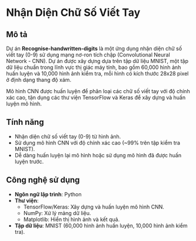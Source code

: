 # Nhận Diện Chữ Số Viết Tay

## Mô tả
Dự án **Recognise-handwritten-digits** là một ứng dụng nhận diện chữ số viết tay (0-9) sử dụng mạng nơ-ron tích chập (Convolutional Neural Network - CNN). Dự án được xây dựng dựa trên tập dữ liệu MNIST, một tập dữ liệu chuẩn trong lĩnh vực thị giác máy tính, bao gồm 60,000 hình ảnh huấn luyện và 10,000 hình ảnh kiểm tra, mỗi hình có kích thước 28x28 pixel ở định dạng thang độ xám.

Mô hình CNN được huấn luyện để phân loại các chữ số viết tay với độ chính xác cao, tận dụng các thư viện TensorFlow và Keras để xây dựng và huấn luyện mô hình.

## Tính năng
- Nhận diện chữ số viết tay (0-9) từ hình ảnh.
- Sử dụng mô hình CNN với độ chính xác cao (~99% trên tập kiểm tra MNIST).
- Dễ dàng huấn luyện lại mô hình hoặc sử dụng mô hình đã được huấn luyện trước.

## Công nghệ sử dụng
- **Ngôn ngữ lập trình**: Python
- **Thư viện**:
  - TensorFlow/Keras: Xây dựng và huấn luyện mô hình CNN.
  - NumPy: Xử lý mảng dữ liệu.
  - Matplotlib: Hiển thị hình ảnh và kết quả.
- **Tập dữ liệu**: MNIST (60,000 hình ảnh huấn luyện, 10,000 hình ảnh kiểm tra).

## 
